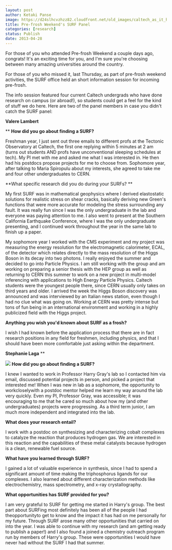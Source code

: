 ```yaml
---
layout: post
author: Ketaki Panse
image: https://d24slhcvzhzz82.cloudfront.net/old_images/caltech_as_it_happens/6a0105349b8251970b017eea91fc65970d.jpg
title: Pre-frosh Weekend's SURF Panel 
categories: [research]
status: Publish
date: 2013-04-28
---
```



For those of you who attended Pre-frosh Weekend a couple days ago, congrats! It's an exciting time for you, and I'm sure you're choosing between many amazing universities around the country.

For those of you who missed it, last Thursday, as part of pre-frosh weekend activities, the SURF office held an short information session for incoming pre-frosh.

The info session featured four current Caltech undergrads who have done research on campus (or abroad!), so students could get a feel for the kind of stuff we do here. Here are two of the panel members in case you didn't catch the SURF panel:

**﻿Valere Lambert**

**
**How did you go about finding a SURF?** 

Freshman year, I just sent out three emails to different profs at the Tectonic Observatory at Caltech, the first one replying within 5 minutes at 2 am (turns out students AND profs have unconventional sleeping schedules at tech). My PI met with me and asked me what I was interested in. He then had his postdocs propose projects for me to choose from. Sophomore year, after talking to Maria Spiropulu about my interests, she agreed to take me and four other undergraduates to CERN.

**What specific research did you do during your SURFs? **

My first SURF
 was in mathematical geophysics where I derived elastostatic solutions 
for realistic stress on shear cracks, basically deriving new Green's 
functions that were more accurate for modeling the stress surrounding 
any fault. It was really fun since I was the only undergraduate in the 
lab and everyone was paying attention to me. I also went to present at 
the Southern California Earthquake Conference, where I was the only 
undergraduate presenting, and I continued work throughout the year in 
the same lab to finish up a paper.

My sophomore year I
 worked with the CMS experiment and my project was measuring the energy 
resolution for the electromagnetic calorimeter, ECAL, of the detector 
which relates directly to the mass resolution of the Higgs Boson in its 
decay into two photons. I really enjoyed the summer and decided to go 
into Particle Physics. I am still working with the group and am working 
on preparing a senior thesis with the HEP group as well as returning to 
CERN this summer to work on a new project in multi-model inferencing 
with applications to High Energy Particle Physics. Caltech students were the
 youngest people there, since CERN usually only takes on third years and older. I arrived the week the 
Higgs Boson discovery was announced and was interviewed by an Italian 
news station, even though I had no clue what was going on. Working at 
CERN was pretty intense but tons of fun being in an international 
environment and working in a highly publicized field with the Higgs 
project.

**Anything you wish you'd known about SURF as a frosh?**

I wish I had known before the application 
process that there are in fact research positions in any field for 
freshmen, including physics, and that I should have been more 
comfortable just asking within the department.

**Stephanie Laga**
**


![](https://d24slhcvzhzz82.cloudfront.net/old_images/caltech_as_it_happens/6a0105349b8251970b017d431d9ff3970c.jpg)
**How did you go about finding a SURF?**

I knew I wanted to work in Professor Harry Gray's lab so I contacted him via email, discussed potential projects in person, and picked a project that interested me! When I was new in lab as a sophomore, the opportunity to 
workcloselywith a postdoc mentor helped me learn my way around the lab
 very quickly. Even my PI, Professor Gray, was accessible; it was 
encouraging to me that he cared so much about how my (and other 
undergraduates) projects were progressing. As a third term junior, I am much more independent and integrated into the lab.

**What does your research entail?**

I work with a postdoc on synthesizing and characterizing cobalt 
complexes to catalyze the reaction that produces hydrogen gas. We are 
interested in this reaction and the capabilities of these metal 
catalysts because hydrogen is a clean, renewable fuel source.

**What have you learned through SURF?**

I gained a lot of valuable experience in synthesis, since I had to
 spend a significant amount of time making the triphosphorus ligands for
 our complexes. I also
 learned about different characterization methods like electrochemistry,
 mass spectrometry, and x-ray crystallography.

**What opportunities has SURF provided for you?**

I am very grateful to SURF for getting me started in Harry's group. The best part about SURFing
 most definitely has been all of the people I had theopportunityto get
 to know and the impact it has had on me personally for my future. 
Through SURF arose many other opportunities that
 carried on into the year. I was able to continue with my research (and 
am getting ready to publish a paper!) and I also found a joined a 
chemistry outreach program
 run by members of Harry's group. These were opportunities I would have 
never had without the SURF I had that summer. 

